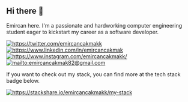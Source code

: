 <h2 align="left">Hi there 👋</h2>
<p>Emircan here. I'm a passionate and hardworking computer engineering student eager to kickstart my career as a software developer.</p>
<a href="https://twitter.com/emircancakmakk" target="_blank">
    <img src="https://img.shields.io/badge/%20-twitter-%231DA1F2" alt="https://twitter.com/emircancakmakk">
</a>
<a href="https://www.linkedin.com/in/emircancakmak" target="_blank">
    <img src="https://img.shields.io/badge/%20-linkedin-0072b1" alt="https://www.linkedin.com/in/emircancakmak">
</a>
<a href="https://www.instagram.com/emircancakmakk/" target="_blank">
    <img src="https://img.shields.io/badge/%20-instagram-fbad50" alt="https://www.instagram.com/emircancakmakk/">
</a>
<a href="mailto:emircancakmak82@gmail.com" target="_blank">
    <img src="https://img.shields.io/badge/%20-gmail-B23121" alt="mailto:emircancakmak82@gmail.com">
</a>
<p>If you want to check out my stack, you can find more at the tech stack badge below.</p>
<a href="https://stackshare.io/emircancakmakk/my-stack">
    <img src="http://img.shields.io/badge/tech-stack-0690fa.svg?style=flat" alt="https://stackshare.io/emircancakmakk/my-stack">
</a>
